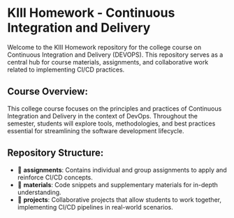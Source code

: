 # KIII Homework - Continuous Integration and Delivery

Welcome to the KIII Homework repository for the college course on Continuous Integration and Delivery (DEVOPS). This repository serves as a central hub for course materials, assignments, and collaborative work related to implementing CI/CD practices.

## Course Overview:
This college course focuses on the principles and practices of Continuous Integration and Delivery in the context of DevOps. Throughout the semester, students will explore tools, methodologies, and best practices essential for streamlining the software development lifecycle.

## Repository Structure:
- 📂 **assignments**: Contains individual and group assignments to apply and reinforce CI/CD concepts.
- 📂 **materials**: Code snippets and supplementary materials for in-depth understanding.
- 📂 **projects**: Collaborative projects that allow students to work together, implementing CI/CD pipelines in real-world scenarios.
